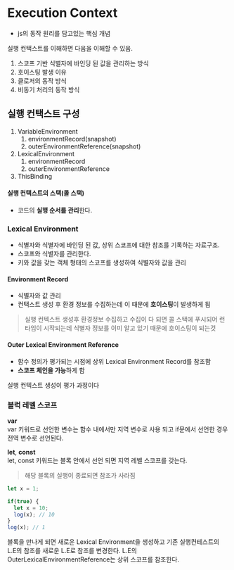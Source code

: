 # Execution Context

- js의 동작 원리를 담고있는 핵심 개념  

실행 컨택스트를 이해하면 다음을 이해할 수 있음.  

1. 스코프 기반 식별자에 바인딩 된 값을 관리하는 방식
2. 호이스팅 발생 이유
3. 클로저의 동작 방식
4. 비동기 처리의 동작 방식

## 실행 컨택스트 구성

1. VariableEnvironment  
    1. environmentRecord(snapshot)
    2. outerEnvironmentReference(snapshot)
2. LexicalEnvironment
    1. environmentRecord
    2. outerEnvironmentReference
3. ThisBinding

#### 실행 컨택스트의 스택(콜 스택)  
- 코드의 **실행 순서를 관리**한다. 

### Lexical Environment  
- 식별자와 식별자에 바인딩 된 값, 상위 스코프에 대한 참조를 기록하는 자료구조.  
- 스코프와 식별자를 관리한다.  
- 키와 값을 갖는 객체 형태의 스코프를 생성하여 식별자와 값을 관리  

#### Environment Record
- 식별자와 값 관리  
- 컨택스트 생성 후 환경 정보를 수집하는데 이 때문에 **호이스팅**이 발생하게 됨  
> 실행 컨텍스트 생성후 환경정보 수집하고 수집이 다 되면 콜 스택에 푸시되어 런타임이 시작되는데 식별자 정보를 이미 알고 있기 때문에 호이스팅이 되는것 
#### Outer Lexical Environment Reference
- 함수 정의가 평가되는 시점에 상위 Lexical Environment Record를 참조함   
- **스코프 체인을 가능**하게 함

실행 컨텍스트 생성이 평가 과정이다

### 블럭 레벨 스코프 
**var**  
var 키워드로 선언한 변수는 함수 내에서만 지역 변수로 사용 되고 if문에서 선언한 경우 전역 변수로 선언된다.

**let**, **const**  
let, const 키워드는 블록 안에서 선언 되면 지역 레벨 스코프를 갖는다.
> 해당 블록의 실행이 종료되면 참조가 사라짐 

``` javascript
let x = 1;

if(true) {
  let x = 10;
  log(x); // 10
}
log(x); // 1
```

블록을 만나게 되면 새로운 Lexical Environment을 생성하고 기존 실행컨테스트의 L.E의 참조를 새로운 L.E로 참조를 변경한다. L.E의 OuterLexicalEnvironmentReference는 상위 스코프를 참조한다.
